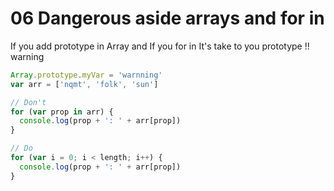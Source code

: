 # 06 Dangerous aside arrays and for in

If you add prototype in Array and If you for in It's take to you prototype !! warning

```javascript
Array.prototype.myVar = 'warnning'
var arr = ['nqmt', 'folk', 'sun']

// Don't
for (var prop in arr) {
  console.log(prop + ': ' + arr[prop])
}

// Do
for (var i = 0; i < length; i++) {
  console.log(prop + ': ' + arr[prop])
}

```